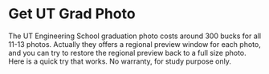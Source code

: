 # Get UT Grad Photo
The UT Engineering School graduation photo costs around 300 bucks for all 11-13 photos.
Actually they offers a regional preview window for each photo, and you can try to restore the regional preview back to a full size photo.
Here is a quick try that works. 
No warranty, for study purpose only.
